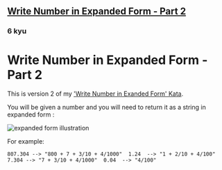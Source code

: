<h2><a href=https://www.codewars.com/kata/58cda88814e65627c5000045/train/javascript target="_blank">Write Number in Expanded Form - Part 2</a></h2><h3>6 kyu</h3><h1 id="write-number-in-expanded-form---part-2">Write Number in Expanded Form - Part 2</h1><p>This is version 2 of my <a href="https://www.codewars.com/kata/write-number-in-expanded-form" data-turbolinks="false" target="_blank">'Write Number in Exanded Form' Kata</a>.</p><p>You will be given a number and you will need to return it as a string in expanded form :</p><p><img alt="expanded form illustration" src="https://cdn-skill.splashmath.com/panel-uploads/GlossaryTerm/0f679f888fae4f1a8d8703ba777f550a/1561557629_Expanded-form-of-decimal-numbers.png"></p><p>For example:</p><pre><code class="language-rust"><span class="cm-number">807.304</span> <span class="cm-operator">--&gt;</span> <span class="cm-string">"</span><span class="cm-string">800 + 7 + 3/10 + 4/1000</span><span class="cm-string">"</span>  <span class="cm-number">1.24</span>  <span class="cm-operator">--&gt;</span> <span class="cm-string">"</span><span class="cm-string">1 + 2/10 + 4/100</span><span class="cm-string">"</span>  <span class="cm-number">7.304</span> <span class="cm-operator">--&gt;</span> <span class="cm-string">"</span><span class="cm-string">7 + 3/10 + 4/1000</span><span class="cm-string">"</span>  <span class="cm-number">0.04</span>  <span class="cm-operator">--&gt;</span> <span class="cm-string">"</span><span class="cm-string">4/100</span><span class="cm-string">"</span></code></pre>